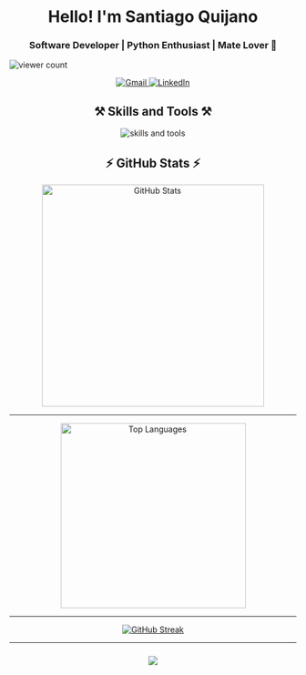 <!-- Introduction -->
<h1 align="center">Hello! I'm Santiago Quijano</h1>
<h3 align="center">Software Developer | Python Enthusiast | Mate Lover 🧉</h3>

<!-- Viewer Count -->
<p align="left"> 
  <img src="https://komarev.com/ghpvc/?username=Santi-Quijano&style=flat-square" alt="viewer count" />
</p>

<!-- Contact -->
<div align="center"> 
  <a href="mailto:santiquijano77@gmail.com" target="_blank">
    <img src="https://img.shields.io/badge/Gmail-santiquijano77%40gmail.com-333333?style=for-the-badge&logo=gmail&logoColor=red" alt="Gmail" />
  </a>
  <a href="https://www.linkedin.com/in/santiago-quijano-823b49185/" target="_blank">
    <img src="https://img.shields.io/badge/LinkedIn-SantiagoQuijano-0077B5?style=for-the-badge&logo=linkedin&logoColor=white" alt="LinkedIn" />
  </a>
</div>

<!-- Skills and Tools -->
<h2 align="center">⚒️ Skills and Tools ⚒️</h2>
<div align="center">
    <img src="https://skillicons.dev/icons?i=python,flask,javascript,react,nodejs,mysql,postgres,git,html,css" alt="skills and tools" />
</div>

<!-- GitHub Stats -->
<h2 align="center">⚡ GitHub Stats ⚡</h2>
<div align="center">
  <img width=390 src="https://github-readme-stats-salesp07.vercel.app/api?username=Santi-Quijano&count_private=true&show_icons=true&theme=react&rank_icon=github&border_radius=10" alt="GitHub Stats" />
  <br/>
  <hr/> <!-- Add horizontal line for separation -->
  <img width=325 align="center" src="https://github-readme-stats-salesp07.vercel.app/api/top-langs/?username=Santi-Quijano&hide=HTML&langs_count=8&layout=compact&theme=react&border_radius=10&size_weight=0.5&count_weight=0.5&exclude_repo=github-readme-stats" alt="Top Languages" />
  <br/>
  <hr/> <!-- Add horizontal line for separation -->
</div>

<div align="center">
  <a href="https://git.io/streak-stats">
    <img src="https://github-readme-streak-stats.herokuapp.com?user=Santi-Quijano&theme=dark&date_format=n%2Fj%5B%2FY%5D&mode=weekly" alt="GitHub Streak" />
  </a>
</div>

<!-- Typing Animation -->
<hr/>
<h3 align="center">
    <img src="https://readme-typing-svg.herokuapp.com/?font=Righteous&size=25&center=true&vCenter=true&width=500&height=70&duration=4000&lines=Thanks+for+visiting!">
</h3>

